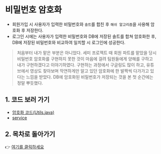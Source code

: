 # 비밀번호 암호화
- 회원가입 시 사용자가 입력한 비밀번호와 `솔트`를 합친 후 `해쉬 알고리즘`을 사용해 암호화 후 저장한다.
- 로그인 시에는 사용자가 입력한 비밀번호와 DB에 저장된 솔트를 합쳐 암호화한 후, DB에 저장된 비밀번호와 비교하여 일치할 시 로그인에 성공한다.
> 처음부터 내가 맡은 부분은 아니었다. 세미 프로젝트 때 회원 파트를 맡았을 당시 비밀번호 암호화를 구현하지 못한 것이 마음에 걸려 팀원들에게 양해를 구하고 내가 구현하겠다고 이야기하였다. 구현하는 과정에서 구글링도 많이 하고, 유튜브에서 영상도 찾아보며 막연하게만 알고 있던 암호화에 한 발짝씩 다가가고 있다는 느낌을 받았다. DB에 암호화된 비밀번호가 저장되는 것을 본 첫 순간에는 정말 뿌듯했다.
## 1. 코드 보러 가기
- [암호화 코드(Utils.java)](https://github.com/geniushyeon/KH-FINAL-PROJECT/blob/main/src/main/java/kr/or/eutchapedia/login/controller/Utils.java)
- [service](https://github.com/geniushyeon/KH-FINAL-PROJECT/blob/main/src/main/java/kr/or/eutchapedia/login/service/MemberService.java)

## 2. 목차로 돌아가기
👉 [여기를 클릭하세요](/kh-final-project/README.md)